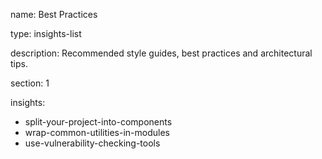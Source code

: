 name: Best Practices

type: insights-list

description: Recommended style guides, best practices and architectural tips.

section: 1

insights:
   - split-your-project-into-components
   - wrap-common-utilities-in-modules
   - use-vulnerability-checking-tools
